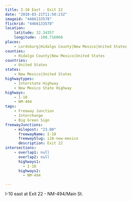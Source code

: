 ```yaml
---
title: I-10 East - Exit 22
date: "2010-03-21T11:50:23Z"
imageid: "4466133578"
flickrid: "4466133578"
location:
    latitude: 32.34357
    longitude: -108.716068
places:
    - Lordsburg|Hidalgo County|New Mexico|United States
counties:
    - Hidalgo County|New Mexico|United States
countries:
    - United States
states:
    - New Mexico|United States
highwaytypes:
    - Interstate Highway
    - New Mexico State Highway
highways:
    - I-10
    - NM-494
tags:
    - Freeway Junction
    - Interchange
    - Big Green Sign
freewayJunctions:
    - milepost: "23.00"
      freewayName: I-10
      freewaySlug: i10-new-mexico
      description: Exit 22
intersections:
    - overlap1: null
      overlap2: null
      highways1:
        - I-10
      highways2:
        - NM-494

---
```

I-10 east at Exit 22 - NM-494/Main St.